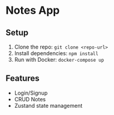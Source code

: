 # Notes App

## Setup
1. Clone the repo: `git clone <repo-url>`
2. Install dependencies: `npm install`
3. Run with Docker: `docker-compose up`

## Features
- Login/Signup
- CRUD Notes
- Zustand state management
